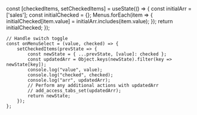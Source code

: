   const [checkedItems, setCheckedItems] = useState(() => {
        const initialArr = ['sales'];
        const initialChecked = {};
        Menus.forEach(item => {
            initialChecked[item.value] = initialArr.includes(item.value);
        });
        return initialChecked;
    });

    // Handle switch toggle
    const onMenuSelect = (value, checked) => {
        setCheckedItems(prevState => {
            const newState = { ...prevState, [value]: checked };
            const updatedArr = Object.keys(newState).filter(key => newState[key]);
            console.log("value", value);
            console.log("checked", checked);
            console.log("arr", updatedArr);
            // Perform any additional actions with updatedArr
            // add_access_tabs_set(updatedArr);
            return newState;
        });
    };
